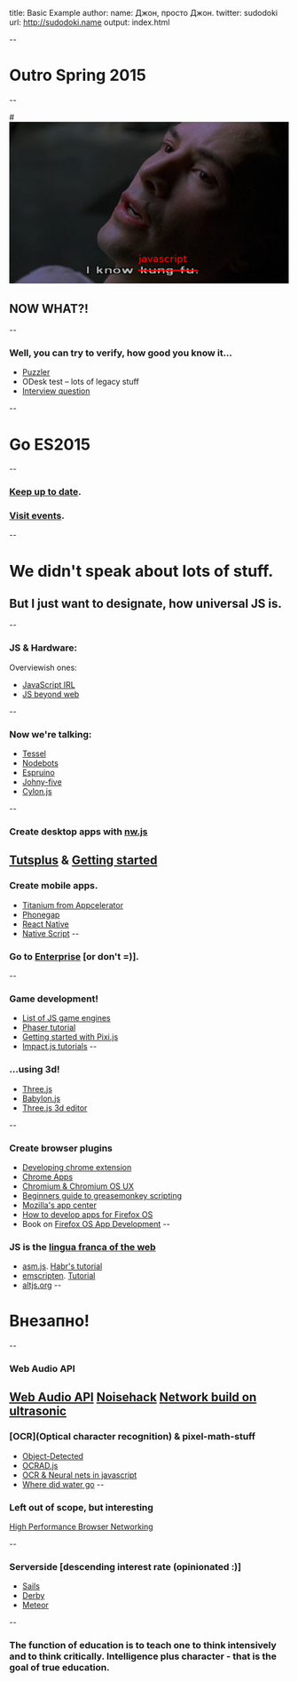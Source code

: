 title: Basic Example
author:
  name: Джон, просто Джон.
  twitter: sudodoki
  url: http://sudodoki.name
output: index.html

--

# Outro Spring 2015


--

#![I know javascript, now what](neo.png)
## NOW WHAT?!

--

### Well, you can try to verify, how good you know it...
+ [Puzzler](http://javascript-puzzlers.herokuapp.com/)
+ ODesk test – lots of legacy stuff
+ [Interview question](https://github.com/darcyclarke/Front-end-Developer-Interview-Questions#js)

--

# Go ES2015

--

### [Keep up to date](http://uptodate.frontendrescue.org).
### [Visit events](http://dou.ua/calendar/tags/JavaScript/).
--

# We didn't speak about lots of stuff.
## But I just want to designate, how universal JS is.

--

### JS & Hardware:
Overviewish ones:
+ [JavaScript IRL](http://markdaggett.com/images/ExpertJavaScript-ch6.pdf)
+ [JS beyond web](http://www.sitepoint.com/javascript-beyond-web-2014/)  

--

### Now we're talking:
+ [Tessel](https://tessel.io/)
+ [Nodebots](http://nodebots.io/)
+ [Espruino](http://www.espruino.com/)
+ [Johny-five](https://github.com/rwaldron/johnny-five)
+ [Cylon.js](http://cylonjs.com/)

--

### Create desktop apps with [nw.js](https://github.com/nwjs/nw.js)
[Tutsplus](http://code.tutsplus.com/tutorials/introduction-to-html5-desktop-apps-with-node-webkit--net-36296) & [Getting started](https://github.com/rogerwang/node-webkit/wiki/Getting-Started-with-node-webkit)
--

### Create mobile apps.
+ [Titanium from Appcelerator](http://www.appcelerator.com/titanium/)
+ [Phonegap](http://phonegap.com/)
+ [React Native](http://facebook.github.io/react-native/)
+ [Native Script](http://www.telerik.com/nativescript)
--

### Go to [Enterprise](http://readwrite.com/2013/08/09/why-javascript-will-become-the-dominant-programming-language-of-the-enterprise) [or don't =)].
--

### Game development!
+ [List of JS game engines](https://gist.github.com/bebraw/768272)
+ [Phaser tutorial](http://www.photonstorm.com/phaser/tutorial-making-your-first-phaser-game)
+ [Getting started with Pixi.js](http://www.goodboydigital.com/pixi-js-tutorial-getting-started/)
+ [Impact.js tutorials](http://www.pointofimpactjs.com/tutorials/)
--

### ...using 3d!
+ [Three.js](http://threejs.org/)
+ [Babylon.js](http://www.babylonjs.com/)
+ [Three.js 3d editor](https://www.youtube.com/watch?v=CutAKGWaEBE)

--
### Create browser plugins
+ [Developing chrome extension](http://code.tutsplus.com/tutorials/developing-google-chrome-extensions--net-33076)
+ [Chrome Apps](http://developer.chrome.com/apps/about_apps)
+ [Chromium & Chromium OS UX](http://www.chromium.org/user-experience)
+ [Beginners guide to greasemonkey scripting](http://www.techradar.com/news/internet/the-beginner-s-guide-to-greasemonkey-scripting-598247)
+ [Mozilla's app center](https://developer.mozilla.org/en-US/Apps/Quickstart/Build/Your_first_app)
+ [How to develop apps for Firefox OS](http://www.belenalbeza.com/2013/07/how-to-develop-apps-for-firefox-os/)
+ Book on [Firefox OS App Development](https://leanpub.com/quickguidefirefoxosdevelopment)
--


### JS is the [lingua franca of the web](http://blog.codinghorror.com/javascript-the-lingua-franca-of-the-web/)
+ [asm.js](http://asmjs.org/). [Habr's tutorial](habrahabr.ru/post/193642/)
+ [emscripten](https://github.com/kripken/emscripten). [Tutorial](https://github.com/kripken/emscripten/wiki/Tutorial)
+ [altjs.org](http://altjs.org)
--

# Внезапно!
--

### Web Audio API
[Web Audio API](http://chimera.labs.oreilly.com/books/1234000001552/index.html)
[Noisehack](http://noisehack.com/)
[Network build on ultrasonic](http://smus.com/ultrasonic-networking)
--

### [OCR](Optical character recognition) & pixel-math-stuff
+ [Object-Detected](sudodoki.github.io/Object-Detected)
+ [OCRAD.js](http://antimatter15.github.io/ocrad.js/demo.html)
+ [OCR & Neural nets in javascript](http://ejohn.org/blog/ocr-and-neural-nets-in-javascript/)
+ [Where did water go](https://tech.bellycard.com/blog/where-d-the-water-go-google-maps-water-pixel-detection-with-canvas/)
--


### Left out of scope, but interesting
[High Performance Browser Networking](http://chimera.labs.oreilly.com/books/1230000000545)

--

### Serverside [descending interest rate (opinionated :)]
+ [Sails](http://sailsjs.org/)
+ [Derby](derbyjs.com/)
+ [Meteor](https://www.meteor.com/)

--

### The function of education is to teach one to think intensively and to think critically. Intelligence plus character - that is the goal of true education.
